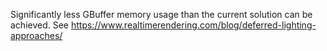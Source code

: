 Significantly less GBuffer memory usage
than the current solution can be achieved.
See https://www.realtimerendering.com/blog/deferred-lighting-approaches/
